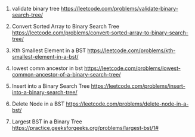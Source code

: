 1. validate binary tree
   https://leetcode.com/problems/validate-binary-search-tree/

2. Convert Sorted Array to Binary Search Tree
   https://leetcode.com/problems/convert-sorted-array-to-binary-search-tree/

3. Kth Smallest Element in a BST
   https://leetcode.com/problems/kth-smallest-element-in-a-bst/

4. lowest comm ancestor in bst
   https://leetcode.com/problems/lowest-common-ancestor-of-a-binary-search-tree/

5. Insert into a Binary Search Tree
   https://leetcode.com/problems/insert-into-a-binary-search-tree/

6. Delete Node in a BST
   https://leetcode.com/problems/delete-node-in-a-bst/

7. Largest BST in a Binary Tree
   https://practice.geeksforgeeks.org/problems/largest-bst/1#
